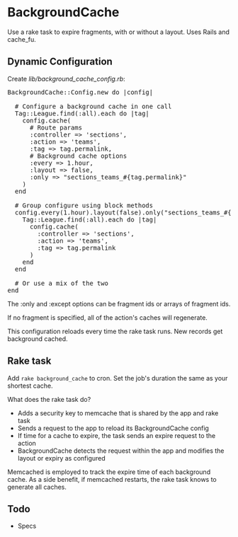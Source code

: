 BackgroundCache
===============

Use a rake task to expire fragments, with or without a layout. Uses Rails and cache_fu.

Dynamic Configuration
---------------------

Create *lib/background\_cache\_config.rb*:

<pre>
BackgroundCache::Config.new do |config|

  # Configure a background cache in one call
  Tag::League.find(:all).each do |tag|
    config.cache(
      # Route params
      :controller => 'sections',
      :action => 'teams',
      :tag => tag.permalink,
      # Background cache options
      :every => 1.hour,
      :layout => false,
      :only => "sections_teams_#{tag.permalink}"
    )
  end
  
  # Group configure using block methods
  config.every(1.hour).layout(false).only("sections_teams_#{tag.permalink}") do
    Tag::League.find(:all).each do |tag|
      config.cache(
        :controller => 'sections',
        :action => 'teams',
        :tag => tag.permalink
      )
    end
  end
  
  # Or use a mix of the two
end
</pre>

The :only and :except options can be fragment ids or arrays of fragment ids.

If no fragment is specified, all of the action's caches will regenerate.

This configuration reloads every time the rake task runs. New records get background cached.

Rake task
---------

Add <code>rake background_cache</code> to cron. Set the job's duration the same as your shortest cache.

What does the rake task do?

* Adds a security key to memcache that is shared by the app and rake task
* Sends a request to the app to reload its BackgroundCache config
* If time for a cache to expire, the task sends an expire request to the action
* BackgroundCache detects the request within the app and modifies the layout or expiry as configured

Memcached is employed to track the expire time of each background cache. As a side benefit, if memcached restarts, the rake task knows to generate all caches.

Todo
----

* Specs